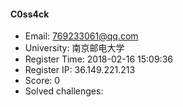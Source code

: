 #### C0ss4ck  

* Email: 769233061@qq.com  
* University: 南京邮电大学  
* Register Time: 2018-02-16 15:09:36  
* Register IP: 36.149.221.213  
* Score: 0  
* Solved challenges: 
